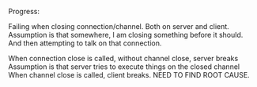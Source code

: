 Progress:

Failing when closing connection/channel. Both on server and client.
Assumption is that somewhere, I am closing something before it should. And then attempting to talk on that connection.

When connection close is called, without channel close, server breaks
    Assumption is that server tries to execute things on the closed channel
When channel close is called, client breaks.
    NEED TO FIND ROOT CAUSE.